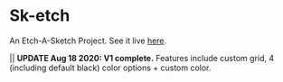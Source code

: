 <h1>Sk-etch</h1>
<p>An Etch-A-Sketch Project. See it live <a href="https://fusakoo.github.io/etch-a-sketch/" target="_blank">here</a>.</p>

<p>|| <strong>UPDATE Aug 18 2020: V1 complete.</strong> Features include custom grid, 4 (including default black) color options + custom color.</p>
